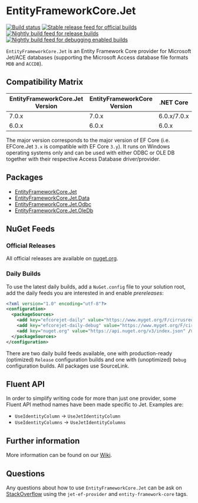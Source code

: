 # EntityFrameworkCore.Jet
[![Build status](https://github.com/CirrusRedOrg/EntityFrameworkCore.Jet/actions/workflows/build.yml/badge.svg?branch=master)](https://github.com/CirrusRedOrg/EntityFrameworkCore.Jet/actions/workflows/build.yml)
[![Stable release feed for official builds](https://img.shields.io/nuget/vpre/EntityFrameworkCore.Jet.svg?style=flat-square&label=NuGet)](https://www.nuget.org/packages/EntityFrameworkCore.Jet/)
[![Nightly build feed for release builds](https://img.shields.io/myget/cirrusred/vpre/EntityFrameworkCore.Jet.svg?label=Nightly)](https://www.myget.org/feed/cirrusred/package/nuget/EntityFrameworkCore.Jet)
[![Nightly build feed for debugging enabled builds](https://img.shields.io/myget/cirrusred-debug/vpre/EntityFrameworkCore.Jet.svg?label=Debug)](https://www.myget.org/feed/cirrusred-debug/package/nuget/EntityFrameworkCore.Jet)

`EntityFrameworkCore.Jet` is an Entity Framework Core provider for Microsoft Jet/ACE databases (supporting the Microsoft Access database file formats `MDB` and `ACCDB`).

## Compatibility Matrix

| EntityFrameworkCore.Jet Version | EntityFrameworkCore Version | .NET Core |
| ------------- | ------------- | ------------- |
| 7.0.x | 7.0.x | 6.0.x/7.0.x |
| 6.0.x | 6.0.x | 6.0.x |

The major version corresponds to the major version of EF Core (i.e. EFCore.Jet `3.x` is compatible with EF Core `3.y`).
It runs on Windows operating systems only and can be used with either ODBC or OLE DB together with their respective Access Database driver/provider.

## Packages

* [EntityFrameworkCore.Jet](https://www.nuget.org/packages/EntityFrameworkCore.Jet/)
* [EntityFrameworkCore.Jet.Data](https://www.nuget.org/packages/EntityFrameworkCore.Jet.Data/)
* [EntityFrameworkCore.Jet.Odbc](https://www.nuget.org/packages/EntityFrameworkCore.Jet.Odbc/)
* [EntityFrameworkCore.Jet.OleDb](https://www.nuget.org/packages/EntityFrameworkCore.Jet.OleDb/)

## NuGet Feeds

### Official Releases

All official releases are available on [nuget.org](https://www.nuget.org/packages/EntityFrameworkCore.Jet/).

### Daily Builds

To use the latest daily builds, add a `NuGet.config` file to your solution root, add the daily feeds you are interested in and enable _prereleases_:

```xml
<?xml version="1.0" encoding="utf-8"?>
<configuration>
  <packageSources>
    <add key="efcorejet-daily" value="https://www.myget.org/F/cirrusred/api/v3/index.json" />
    <add key="efcorejet-daily-debug" value="https://www.myget.org/F/cirrusred-debug/api/v3/index.json" />
    <add key="nuget.org" value="https://api.nuget.org/v3/index.json" />
  </packageSources>
</configuration>
```

There are two daily build feeds available, one with production-ready (optimized) `Release` configuration builds and one with (unoptimized) `Debug` configuration builds.
All packages use SourceLink.
  
## Fluent API

In order to simplify writing code for more than just one provider, some Fluent API method names have been made specific to Jet.
Examples are:

* `UseIdentityColumn` -> `UseJetIdentityColumn`
* `UseIdentityColumns` -> `UseJetIdentityColumns`

## Further information

More information can be found on our [Wiki](https://www.github.com/CirrusRedOrg/EntityFrameworkCore.Jet/wiki).

## Questions

Any questions about how to use `EntityFrameworkCore.Jet` can be ask on [StackOverflow](https://stackoverflow.com/) using the `jet-ef-provider` and `entity-framework-core` tags.
